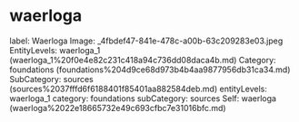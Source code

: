 # waerloga

label: Waerloga
Image: _4fbdef47-841e-478c-a00b-63c209283e03.jpeg
EntityLevels: waerloga_1 (waerloga_1%20f0e4e82c231c418a94c736dd08daca4b.md)
Category: foundations (foundations%204d9ce68d973b4b4aa9877956db31ca34.md)
SubCategory: sources (sources%2037fffd6f6188401f85401aa882584deb.md)
entityLevels: waerloga_1
category: foundations
subCategory: sources
Self: waerloga (waerloga%2022e18665732e49c693cfbc7e31016bfc.md)

[](Untitled%2047c02da115e74426ab04ba7efbda7cf3.md)